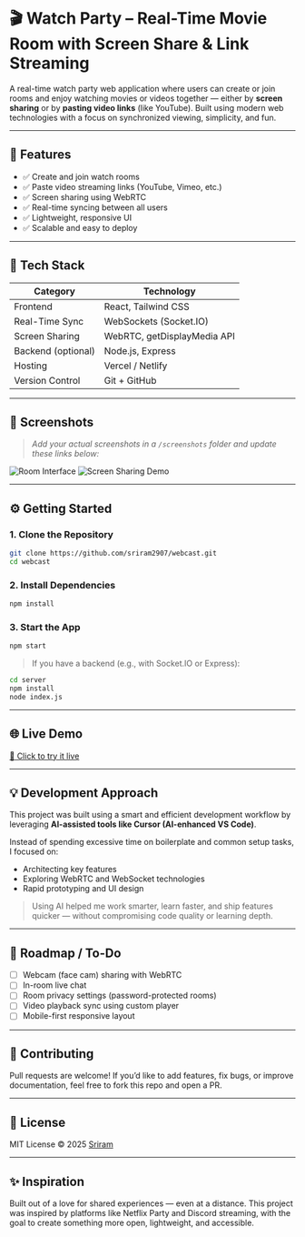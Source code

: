 # 🎬 Watch Party – Real-Time Movie Room with Screen Share & Link Streaming

A real-time watch party web application where users can create or join rooms and enjoy watching movies or videos together — either by **screen sharing** or by **pasting video links** (like YouTube). Built using modern web technologies with a focus on synchronized viewing, simplicity, and fun.

---

## 🚀 Features

- ✅ Create and join watch rooms
- ✅ Paste video streaming links (YouTube, Vimeo, etc.)
- ✅ Screen sharing using WebRTC
- ✅ Real-time syncing between all users
- ✅ Lightweight, responsive UI
- ✅ Scalable and easy to deploy

---

## 🧱 Tech Stack

| Category           | Technology                    |
|--------------------|-------------------------------|
| Frontend           | React, Tailwind CSS           |
| Real-Time Sync     | WebSockets (Socket.IO)         |
| Screen Sharing     | WebRTC, getDisplayMedia API    |
| Backend (optional) | Node.js, Express               |
| Hosting            | Vercel / Netlify               |
| Version Control    | Git + GitHub                   |

---

## 📸 Screenshots

> _Add your actual screenshots in a `/screenshots` folder and update these links below:_

![Room Interface](./screenshots/room.png)
![Screen Sharing Demo](./screenshots/screenshare.gif)

---

## ⚙️ Getting Started

### 1. Clone the Repository

```bash 
git clone https://github.com/sriram2907/webcast.git
cd webcast
```


### 2. Install Dependencies

```bash
npm install
```

### 3. Start the App

```bash
npm start
```

> If you have a backend (e.g., with Socket.IO or Express):

```bash
cd server
npm install
node index.js
```

---

## 🌐 Live Demo

[🔗 Click to try it live](https://webcast-nu.vercel.app/)

---

## 💡 Development Approach

This project was built using a smart and efficient development workflow by leveraging **AI-assisted tools like Cursor (AI-enhanced VS Code)**.

Instead of spending excessive time on boilerplate and common setup tasks, I focused on:

* Architecting key features
* Exploring WebRTC and WebSocket technologies
* Rapid prototyping and UI design

> Using AI helped me work smarter, learn faster, and ship features quicker — without compromising code quality or learning depth.

---

## 📌 Roadmap / To-Do

* [ ] Webcam (face cam) sharing with WebRTC
* [ ] In-room live chat
* [ ] Room privacy settings (password-protected rooms)
* [ ] Video playback sync using custom player
* [ ] Mobile-first responsive layout

---

## 🤝 Contributing

Pull requests are welcome! If you’d like to add features, fix bugs, or improve documentation, feel free to fork this repo and open a PR.

---

## 📝 License

MIT License © 2025 [Sriram](https://github.com/sriram2907)

---

## ✨ Inspiration

Built out of a love for shared experiences — even at a distance. This project was inspired by platforms like Netflix Party and Discord streaming, with the goal to create something more open, lightweight, and accessible.
